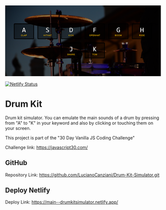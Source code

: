 ![vistaprevia](./img/vistaprevia.PNG)

[![Netlify Status](https://api.netlify.com/api/v1/badges/5cb84241-c88f-4ed5-a11c-c35a92307a22/deploy-status)](https://app.netlify.com/sites/drumkitsimulator/deploys)

# Drum Kit

Drum kit simulator. You can emulate the main sounds of a drum by pressing from "A" to "K" in your keyword and also by clicking or touching them on your screen.

This project is part of the "30 Day Vanilla JS Coding Challenge"

Challenge link: https://javascript30.com/

## GitHub 

Repository Link: https://github.com/LucianoCanziani/Drum-Kit-Simulator.git

## Deploy Netlify

Deploy Link: https://main--drumkitsimulator.netlify.app/